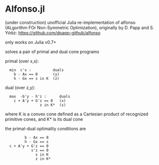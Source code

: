 # Alfonso.jl
(under construction) unofficial Julia re-implementation of alfonso (ALgorithm FOr Non-Symmetric Optimization), originally by D. Papp and S. Yıldız: https://github.com/dpapp-github/alfonso

only works on Julia v0.7+

solves a pair of primal and dual cone programs

primal (over x,s):
```
  min  c'x :          duals
    b - Ax == 0       (y)
    h - Gx == s in K  (z)
```
dual (over z,y):
```
  max  -b'y - h'z :      duals
    c + A'y + G'z == 0   (x)
                z in K*  (s)
```
where K is a convex cone defined as a Cartesian product of recognized primitive cones, and K* is its dual cone

the primal-dual optimality conditions are
```
         b - Ax == 0
         h - Gx == s
  c + A'y + G'z == 0
            s'z == 0
              s in K
              z in K*
```
